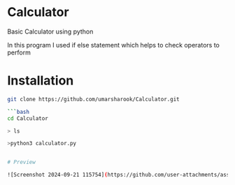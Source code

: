 # Calculator
Basic Calculator using python

In this program I used if else statement which helps to check operators to perform


# Installation 

```bash
git clone https://github.com/umarsharook/Calculator.git

```bash
cd Calculator

> ls

>python3 calculator.py


# Preview

![Screenshot 2024-09-21 115754](https://github.com/user-attachments/assets/7502b67b-1c9b-4f44-8822-32ae4380c437)
